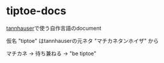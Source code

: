 # tiptoe-docs

[tannhauser](//github.com/mentai-mayo/tannhauser)で使う自作言語のdocument

仮名 "tiptoe" はtannhauserの元ネタ "マチカネタンホイザ" から

マチカネ → 待ち兼ねる → "be tiptoe"
